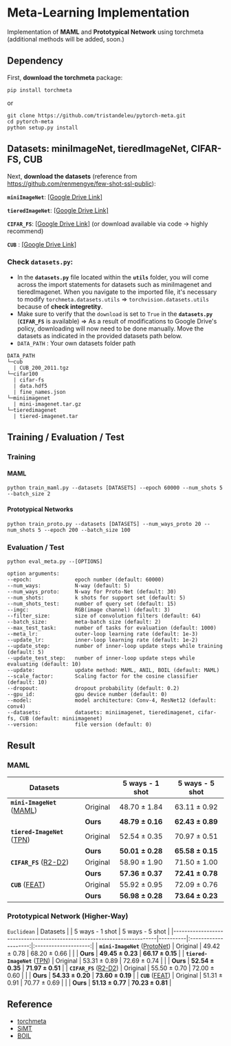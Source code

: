 # Meta-Learning Implementation

Implementation of **MAML** and **Prototypical Network** using torchmeta (additional methods will be added, soon.)


## Dependency

First, **download the torchmeta** package:

```
pip install torchmeta
```
or
```
git clone https://github.com/tristandeleu/pytorch-meta.git
cd pytorch-meta
python setup.py install
```



## Datasets: miniImageNet, tieredImageNet, CIFAR-FS, CUB

Next, **download the datasets** (reference from https://github.com/renmengye/few-shot-ssl-public):

**`miniImageNet`**: [[Google Drive Link]](https://drive.google.com/file/d/1ihY4yuw0PNq1q7PzvF-oYovSuQ_Rco9t/view "As a result of modifications to Google Drive's policy, downloading will now need to be done manually.") 

**`tieredImageNet`**: [[Google Drive Link]](https://drive.google.com/file/d/1-0ptcP7Rbnrhex-mEUxTmImz1jRnXe6L/view "As a result of modifications to Google Drive's policy, downloading will now need to be done manually.")

**`CIFAR_FS`**: [[Google Drive Link]](https://drive.google.com/file/d/1--SLwRqQzIRu_RcK91L4UjrGR7y267FN/view "As a result of modifications to Google Drive's policy, downloading will now need to be done manually.") (or download available via code $\rightarrow$ highly recommend)

**`CUB`** :  [[Google Drive Link]](https://drive.google.com/file/d/1DzHXVq1A1OPvwR5XezvouC2U6vrFNW4N/view "As a result of modifications to Google Drive's policy, downloading will now need to be done manually.")

### Check `datasets.py`:

- In the **`datasets.py`** file located within the **`utils`** folder, you will come across the import statements for datasets such as miniImagenet and tieredImagenet. When you navigate to the imported file, it's necessary to modify `torchmeta.datasets.utils` $\Rightarrow$ `torchvision.datasets.utils` because of **check integretity**.
- Make sure to verify that the `download`  is set to `True`  in the **`datasets.py`** (**`CIFAR_FS`** is available)
  $\Rightarrow$ As a result of modifications to Google Drive's policy, downloading will now need to be done manually. Move the datasets as indicated in the provided datasets path below.
- `DATA_PATH`  : Your own datasets folder path 

```
DATA_PATH
└─cub
  | CUB_200_2011.tgz
└─cifar100
  | cifar-fs
  | data.hdf5
  | fine_names.json
└─miniimagenet
  | mini-imagenet.tar.gz
└─tieredimagenet
  | tiered-imagenet.tar
```



## Training / Evaluation / Test

### Training

#### MAML

```
python train_maml.py --datasets [DATASETS] --epoch 60000 --num_shots 5 --batch_size 2 
```
#### Prototypical Networks

```
python train_proto.py --datasets [DATASETS] --num_ways_proto 20 --num_shots 5 --epoch 200 --batch_size 100 
```


### Evaluation / Test

```
python eval_meta.py --[OPTIONS]
```



```
option arguments:  
--epoch:              epoch number (default: 60000)  
--num_ways:           N-way (default: 5)  
--num_ways_proto:     N-way for Proto-Net (default: 30)  
--num_shots:          k shots for support set (default: 5)  
--num_shots_test:     number of query set (default: 15) 
--imgc:               RGB(image channel) (default: 3)  
--filter_size:        size of convolution filters (default: 64)  
--batch_size:         meta-batch size (default: 2)  
--max_test_task:      number of tasks for evaluation (default: 1000)  
--meta_lr:            outer-loop learning rate (default: 1e-3)  
--update_lr:          inner-loop learning rate (default: 1e-2)  
--update_step:        number of inner-loop update steps while training (default: 5)  
--update_test_step:   number of inner-loop update steps while evaluating (default: 10) 
--update:             update method: MAML, ANIL, BOIL (default: MAML)
--scale_factor:       Scaling factor for the cosine classifier (default: 10)
--dropout:            dropout probability (default: 0.2)
--gpu_id:             gpu device number (default: 0)
--model:              model architecture: Conv-4, ResNet12 (default: conv4)
--datasets:           datasets: miniimagenet, tieredimagenet, cifar-fs, CUB (default: miniimagenet)
--version:            file version (default: 0)  
```


## Result

### MAML
| Datasets                                                               |          |   5 ways - 1 shot    |   5 ways - 5 shot    |
|------------------------------------------------------------------------|----------|:--------------------:|:--------------------:|
| **`mini-ImageNet`** ([MAML](https://arxiv.org/pdf/1703.03400.pdf))     | Original |   48.70 $\pm$ 1.84   |   63.11 $\pm$ 0.92   |
|                                                                        | **Ours** | **48.79 $\pm$ 0.16** | **62.43 $\pm$ 0.89** |
| **`tiered-ImageNet`** ([TPN](https://arxiv.org/pdf/1805.10002.pdf))    | Original |   52.54 $\pm$ 0.35   |   70.97 $\pm$ 0.51   |
|                                                                        | **Ours** | **50.01 $\pm$ 0.28** | **65.58 $\pm$ 0.15** |
| **`CIFAR_FS`** ([R2-D2](https://arxiv.org/pdf/1805.08136.pdf))         | Original |   58.90 $\pm$ 1.90   |   71.50 $\pm$ 1.00   |
|                                                                        | **Ours** | **57.36 $\pm$ 0.37** | **72.41 $\pm$ 0.78** |
| **`CUB`** ([FEAT](https://arxiv.org/pdf/1812.03664.pdf))               | Original |   55.92 $\pm$ 0.95   |   72.09 $\pm$ 0.76   |
|                                                                        | **Ours** | **56.98 $\pm$ 0.28** | **73.64 $\pm$ 0.23** |

### Prototypical Network (Higher-Way)
`Euclidean`
| Datasets                                                               |          |    5 ways - 1 shot   |    5 ways - 5 shot   |
|------------------------------------------------------------------------|----------|:--------------------:|:--------------------:|
| **`mini-ImageNet`** ([ProtoNet](https://arxiv.org/pdf/1703.05175.pdf)) | Original |   49.42 $\pm$ 0.78   |   68.20 $\pm$ 0.66   |
|                                                                        | **Ours** | **49.45 $\pm$ 0.23** | **66.17 $\pm$ 0.15** |
| **`tiered-ImageNet`** ([TPN](https://arxiv.org/pdf/1805.10002.pdf))    | Original |   53.31 $\pm$ 0.89   |   72.69 $\pm$ 0.74   |
|                                                                        | **Ours** | **52.54 $\pm$ 0.35** | **71.97 $\pm$ 0.51** |
| **`CIFAR_FS`** ([R2-D2](https://arxiv.org/pdf/1805.08136.pdf))         | Original |   55.50 $\pm$ 0.70   |   72.00 $\pm$ 0.60   |
|                                                                        | **Ours** | **54.33 $\pm$ 0.20** | **73.60 $\pm$ 0.19** |
| **`CUB`** ([FEAT](https://arxiv.org/pdf/1812.03664.pdf))               | Original |   51.31 $\pm$ 0.91   |   70.77 $\pm$ 0.69   |
|                                                                        | **Ours** | **51.13 $\pm$ 0.77** | **70.23 $\pm$ 0.81** |


## Reference

- [torchmeta](https://github.com/tristandeleu/pytorch-meta)
- [SiMT](https://github.com/jihoontack/SiMT/tree/main) 
- [BOIL](https://github.com/HJ-Yoo/BOIL)
